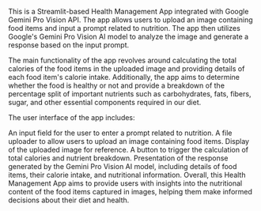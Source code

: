 This is a Streamlit-based Health Management App integrated with Google Gemini Pro Vision API. The app allows users to upload an image containing food items and input a prompt related to nutrition. The app then utilizes Google's Gemini Pro Vision AI model to analyze the image and generate a response based on the input prompt.

The main functionality of the app revolves around calculating the total calories of the food items in the uploaded image and providing details of each food item's calorie intake. Additionally, the app aims to determine whether the food is healthy or not and provide a breakdown of the percentage split of important nutrients such as carbohydrates, fats, fibers, sugar, and other essential components required in our diet.

The user interface of the app includes:

An input field for the user to enter a prompt related to nutrition.
A file uploader to allow users to upload an image containing food items.
Display of the uploaded image for reference.
A button to trigger the calculation of total calories and nutrient breakdown.
Presentation of the response generated by the Gemini Pro Vision AI model, including details of food items, their calorie intake, and nutritional information.
Overall, this Health Management App aims to provide users with insights into the nutritional content of the food items captured in images, helping them make informed decisions about their diet and health.
